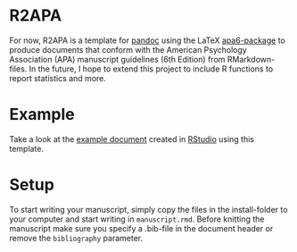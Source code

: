 # R2APA
For now, R2APA is a template for [pandoc](http://johnmacfarlane.net/pandoc/) using the LaTeX [apa6-package](http://www.ctan.org/pkg/apa6) to produce documents that conform with the American Psychology Association (APA) manuscript guidelines (6th Edition) from RMarkdown-files. In the future, I hope to extend this project to include R functions to report statistics and more.

# Example
Take a look at the [example document](https://github.com/crsh/R2APA/blob/master/example/example.pdf) created in [RStudio](http://www.rstudio.com/) using this template.

# Setup
To start writing your manuscript, simply copy the files in the install-folder to your computer and start writing in `manuscript.rmd`. Before knitting the manuscript make sure you specify a .bib-file in the document header or remove the `bibliography` parameter.